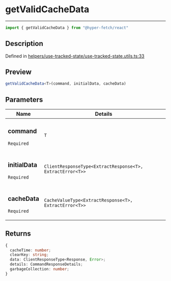 

# getValidCacheData

<div class="api-docs__separator">

---

</div><div class="api-docs__import">

```ts
import { getValidCacheData } from "@hyper-fetch/react"
```

</div><div class="api-docs__section">

## Description

</div><div class="api-docs__description"><span class="api-docs__do-not-parse">



</span></div><p class="api-docs__definition">

Defined in [helpers/use-tracked-state/use-tracked-state.utils.ts:33](https://github.com/BetterTyped/hyper-fetch/blob/3fe127e9/packages/react/src/helpers/use-tracked-state/use-tracked-state.utils.ts#L33)

</p><div class="api-docs__section">

## Preview

</div><div class="api-docs__preview fn">

```ts
getValidCacheData<T>(command, initialData, cacheData)
```

</div><div class="api-docs__section">

## Parameters

</div><div class="api-docs__parameters"><table><thead><tr><th>Name</th><th>Details</th></tr></thead><tbody><tr param-data="command"><td class="api-docs__param-name required">

### command 

`Required`

</td><td class="api-docs__param-type">

`T`

</td></tr><tr param-data="initialData"><td class="api-docs__param-name required">

### initialData 

`Required`

</td><td class="api-docs__param-type">

`ClientResponseType<ExtractResponse<T>, ExtractError<T>>`

</td></tr><tr param-data="cacheData"><td class="api-docs__param-name required">

### cacheData 

`Required`

</td><td class="api-docs__param-type">

`CacheValueType<ExtractResponse<T>, ExtractError<T>>`

</td></tr></tbody></table></div><div class="api-docs__section">

## Returns

</div><div class="api-docs__returns">

```ts
{
  cacheTime: number;
  clearKey: string;
  data: ClientResponseType<Response, Error>;
  details: CommandResponseDetails;
  garbageCollection: number;
}
```

</div>